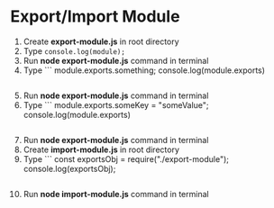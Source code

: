 # Export/Import Module
1. Create **export-module.js** in root directory
2. Type ```console.log(module);```
3. Run **node export-module.js** command in terminal
4. Type ```
    module.exports.something; 
    console.log(module.exports)
    ```
5. Run **node export-module.js** command in terminal
6. Type ```
    module.exports.someKey = "someValue";
    console.log(module.exports)
    ```
7. Run **node export-module.js** command in terminal
8. Create **import-module.js** in root directory
9. Type ```
    const exportsObj = require("./export-module");
    console.log(exportsObj);
    ```
10. Run **node import-module.js** command in terminal